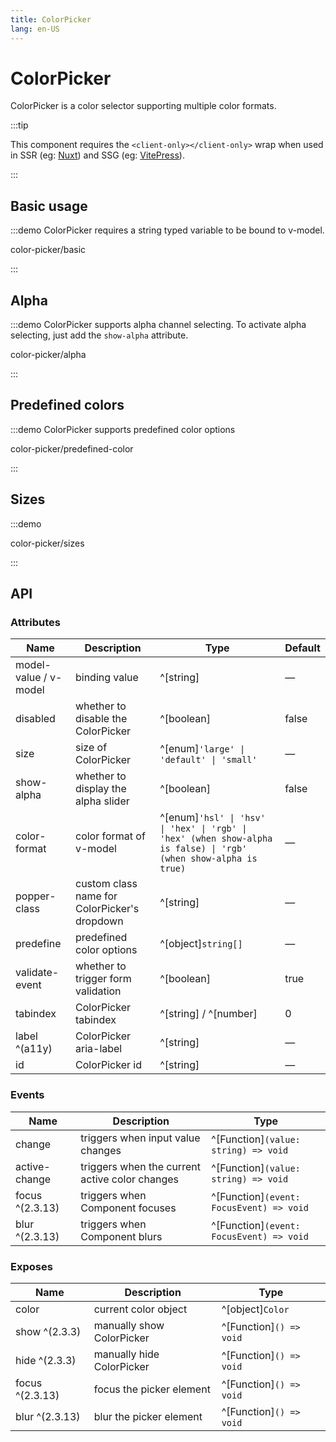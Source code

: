 ```yaml
---
title: ColorPicker
lang: en-US
---
```


# ColorPicker

ColorPicker is a color selector supporting multiple color formats.

:::tip

This component requires the `<client-only></client-only>` wrap when used in SSR (eg: [Nuxt](https://nuxt.com/v3)) and SSG (eg: [VitePress](https://vitepress.vuejs.org/)).

:::

## Basic usage

:::demo ColorPicker requires a string typed variable to be bound to v-model.

color-picker/basic

:::

## Alpha

:::demo ColorPicker supports alpha channel selecting. To activate alpha selecting, just add the `show-alpha` attribute.

color-picker/alpha

:::

## Predefined colors

:::demo ColorPicker supports predefined color options

color-picker/predefined-color

:::

## Sizes

:::demo

color-picker/sizes

:::

## API

### Attributes

| Name                  | Description                                  | Type                                                                                                             | Default |
| --------------------- | -------------------------------------------- | ---------------------------------------------------------------------------------------------------------------- | ------- |
| model-value / v-model | binding value                                | ^[string]                                                                                                        | —       |
| disabled              | whether to disable the ColorPicker           | ^[boolean]                                                                                                       | false   |
| size                  | size of ColorPicker                          | ^[enum]`'large' \| 'default' \| 'small'`                                                                         | —       |
| show-alpha            | whether to display the alpha slider          | ^[boolean]                                                                                                       | false   |
| color-format          | color format of v-model                      | ^[enum]`'hsl' \| 'hsv' \| 'hex' \| 'rgb' \| 'hex' (when show-alpha is false) \| 'rgb' (when show-alpha is true)` | —       |
| popper-class          | custom class name for ColorPicker's dropdown | ^[string]                                                                                                        | —       |
| predefine             | predefined color options                     | ^[object]`string[]`                                                                                              | —       |
| validate-event        | whether to trigger form validation           | ^[boolean]                                                                                                       | true    |
| tabindex              | ColorPicker tabindex                         | ^[string] / ^[number]                                                                                            | 0       |
| label ^(a11y)         | ColorPicker aria-label                       | ^[string]                                                                                                        | —       |
| id                    | ColorPicker id                               | ^[string]                                                                                                        | —       |

### Events

| Name            | Description                                    | Type                                     |
| --------------- | ---------------------------------------------- | ---------------------------------------- |
| change          | triggers when input value changes              | ^[Function]`(value: string) => void`     |
| active-change   | triggers when the current active color changes | ^[Function]`(value: string) => void`     |
| focus ^(2.3.13) | triggers when Component focuses                | ^[Function]`(event: FocusEvent) => void` |
| blur ^(2.3.13)  | triggers when Component blurs                  | ^[Function]`(event: FocusEvent) => void` |

### Exposes

| Name            | Description               | Type                    |
| --------------- | ------------------------- | ----------------------- |
| color           | current color object      | ^[object]`Color`        |
| show ^(2.3.3)   | manually show ColorPicker | ^[Function]`() => void` |
| hide ^(2.3.3)   | manually hide ColorPicker | ^[Function]`() => void` |
| focus ^(2.3.13) | focus the picker element  | ^[Function]`() => void` |
| blur ^(2.3.13)  | blur the picker element   | ^[Function]`() => void` |
